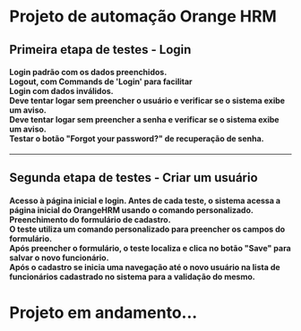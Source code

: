 <H1>Projeto de automação Orange HRM</H1>
<h2>Primeira etapa de testes - Login

<h4>Login padrão com os dados preenchidos.<br>
Logout, com Commands de 'Login' para facilitar<br>
Login com dados inválidos.<br>
Deve tentar logar sem preencher o usuário e verificar se o sistema exibe um aviso.<br>
Deve tentar logar sem preencher a senha e verificar se o sistema exibe um aviso.<br>
Testar o botão "Forgot your password?" de recuperação de senha.</h4>

<hr>

<h2>Segunda etapa de testes - Criar um usuário</h2>

<h4>Acesso à página inicial e login. Antes de cada teste, o sistema acessa a página inicial do OrangeHRM usando o comando personalizado.<br>
Preenchimento do formulário de cadastro.<br>
O teste utiliza um comando personalizado para preencher os campos do formulário.<br>
Após preencher o formulário, o teste localiza e clica no botão "Save" para salvar o novo funcionário.<br>
Após o cadastro se inicia uma navegação até o novo usuário na lista de funcionários cadastrado no sistema para a validação do mesmo.
</h4>


<h1>Projeto em andamento...